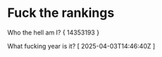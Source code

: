 # Fuck the rankings

Who the hell am I?
{ 14353193 }

What fucking year is it?
[ 2025-04-03T14:46:40Z ]
